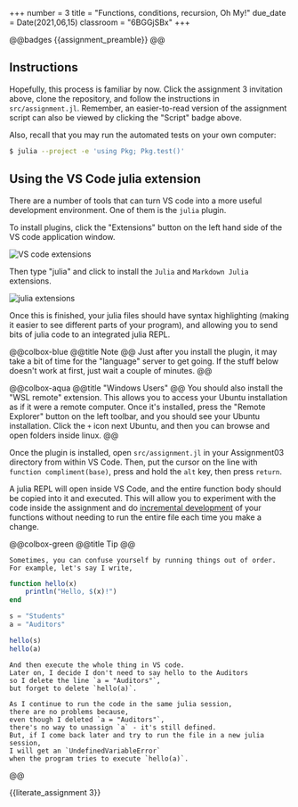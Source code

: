 +++
number = 3
title = "Functions, conditions, recursion, Oh My!"
due_date = Date(2021,06,15)
classroom = "6BGGjSBx"
+++

@@badges
{{assignment_preamble}}
@@
## Instructions

Hopefully, this process is familiar by now.
Click the assignment 3 invitation above,
clone the repository, and follow the instructions
in `src/assignment.jl`.
Remember, an easier-to-read version of the assignment
script can also be viewed by clicking the "Script" badge above.

Also, recall that you may run the automated tests on your own computer:

```sh
$ julia --project -e 'using Pkg; Pkg.test()'
```

## Using the VS Code julia extension

There are a number of tools that can turn VS code
into a more useful development environment.
One of them is the `julia` plugin.

To install plugins, click the "Extensions"
button on the left hand side of the VS code application window.

![VS code extensions](https://imgur.com/6fz1qvX.png)

Then type "julia" and click to install
the `Julia` and `Markdown Julia` extensions.

![julia extensions](https://imgur.com/TxKLDwG.png)

Once this is finished, your julia files
should have syntax highlighting
(making it easier to see different parts of your program),
and allowing you to send bits of julia code to an integrated julia REPL.

@@colbox-blue
@@title
Note
@@
Just after you install the plugin,
it may take a bit of time for the "language" server to get going.
If the stuff below doesn't work at first, just wait a couple of minutes.
@@

@@colbox-aqua
@@title
 "Windows Users"
@@
You should also install the "WSL remote" extension.
This allows you to access your Ubuntu installation
as if it were a remote computer.
Once it's installed,
press the "Remote Explorer" button on the left toolbar,
and you should see your Ubuntu installation.
Click the `+` icon next Ubuntu,
and then you can browse and open folders inside linux.
@@

Once the plugin is installed, open `src/assignment.jl`
in your Assignment03 directory from within VS Code.
Then, put the cursor on the line with `function compliment(base)`,
press and hold the `alt` key, then press `return`.

A julia REPL will open inside VS Code,
and the entire function body should be copied into it and executed.
This will allow you to experiment with the code inside the assignment
and do [incremental development](https://benlauwens.github.io/ThinkJulia.jl/latest/book.html#incremental_development)
of your functions without needing to run the entire file each time you make a change.

@@colbox-green
@@title
Tip
@@

    Sometimes, you can confuse yourself by running things out of order.
    For example, let's say I write,

```julia
function hello(x)
    println("Hello, $(x)!")
end

s = "Students"
a = "Auditors"

hello(s)
hello(a)
```

    And then execute the whole thing in VS code.
    Later on, I decide I don't need to say hello to the Auditors
    so I delete the line `a = "Auditors"`,
    but forget to delete `hello(a)`. 

    As I continue to run the code in the same julia session,
    there are no problems because,
    even though I deleted `a = "Auditors"`,
    there's no way to unassign `a` - it's still defined.
    But, if I come back later and try to run the file in a new julia session,
    I will get an `UndefinedVariableError`
    when the program tries to execute `hello(a)`.
@@

{{literate_assignment 3}}